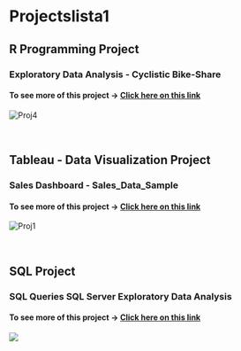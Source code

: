# Projectslista1

## R Programming  Project

### Exploratory Data Analysis - Cyclistic Bike-Share 

#### To see more of this project -> [Click here on this link](https://www.kaggle.com/code/brigitei/case-study-data-analytics-v1)


![Proj4](https://user-images.githubusercontent.com/143523078/269400863-7f29380e-d2a5-454f-88ff-f8cf72b9dcf1.JPG)


&nbsp;



## Tableau - Data Visualization  Project

###  Sales Dashboard - Sales_Data_Sample
#### To see more of this project -> [Click here on this link](https://public.tableau.com/app/profile/brigite.inevil)

![Proj1](https://user-images.githubusercontent.com/143523078/269391987-16beb339-0446-4883-9daa-997457197a5d.JPG)

&nbsp;


## SQL Project

###  SQL Queries  SQL Server  Exploratory Data Analysis 

#### To see more of this project -> [Click here on this link](https://1drv.ms/b/s!Ag4Ghq9XPtYbhFRY9QDyGOjpJV_s?e=zkLf7Q)

![](https://user-images.githubusercontent.com/143523078/269396437-e6ed8bb8-1008-463b-9dce-87dd0ec7ba52.JPG)
